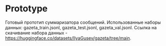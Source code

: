 # Prototype
Готовый прототип суммаризатора сообщений. Использованные наборы данных: gazeta_train.jsonl, gazeta_test.jsonl, gazeta_val.jsonl.
Ссылка на скачивание набора данных - https://huggingface.co/datasets/IlyaGusev/gazeta/tree/main.
